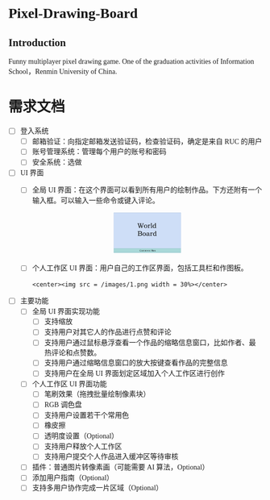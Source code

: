 <font face = "华文中宋">

# Pixel-Drawing-Board

## Introduction

Funny multiplayer pixel drawing game. One of the graduation activities of Information School，Renmin University of China.

# 需求文档

- [ ] 登入系统  
  - [ ] 邮箱验证：向指定邮箱发送验证码，检查验证码，确定是来自 RUC 的用户
  - [ ] 账号管理系统：管理每个用户的账号和密码
  - [ ] 安全系统：选做
- [ ] UI  界面
  - [ ] 全局 UI 界面：在这个界面可以看到所有用户的绘制作品。下方还附有一个输入框。可以输入一些命令或键入评论。
        <center><img src = /images/0.png width = 30%></center>
  - [ ] 个人工作区 UI 界面：用户自己的工作区界面，包括工具栏和作图板。
        
        <center><img src = /images/1.png width = 30%></center>
- [ ] 主要功能
  - [ ] 全局 UI 界面实现功能
    - [ ] 支持缩放
    - [ ] 支持用户对其它人的作品进行点赞和评论
    - [ ] 支持用户通过鼠标悬浮查看一个作品的缩略信息窗口，比如作者、最热评论和点赞数。
    - [ ] 支持用户通过缩略信息窗口的放大按键查看作品的完整信息
    - [ ] 支持用户在全局 UI 界面划定区域加入个人工作区进行创作
  - [ ] 个人工作区 UI 界面功能
    - [ ] 笔刷效果（拖拽批量绘制像素块）
    - [ ] RGB 调色盘
    - [ ] 支持用户设置若干个常用色
    - [ ] 橡皮擦
    - [ ] 透明度设置（Optional）
    - [ ] 支持用户释放个人工作区
    - [ ] 支持用户提交个人作品进入缓冲区等待审核
  - [ ] 插件：普通图片转像素画（可能需要 AI 算法，Optional）
  - [ ] 添加用户指南（Optional）
  - [ ] 支持多用户协作完成一片区域（Optional）

